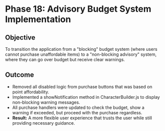 # Phase 18: Advisory Budget System Implementation

## Objective
To transition the application from a "blocking" budget system (where users cannot purchase unaffordable items) to a "non-blocking advisory" system, where they can go over budget but receive clear warnings.

## Outcome
-   Removed all disabled logic from purchase buttons that was based on point affordability.
-   Implemented a showNotification method in CharacterBuilder.js to display non-blocking warning messages.
-   All purchase handlers were updated to check the budget, show a warning if exceeded, but proceed with the purchase regardless.
-   **Result:** A more flexible user experience that trusts the user while still providing necessary guidance.
